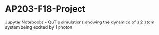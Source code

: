 # AP203-F18-Project
Jupyter Notebooks - QuTip simulations showing the dynamics of a 2 atom system being excited by 1 photon
